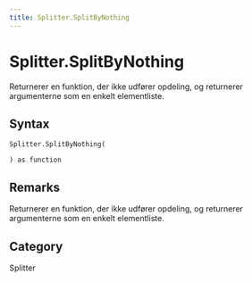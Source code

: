 ```yaml
---
title: Splitter.SplitByNothing
---
```


# Splitter.SplitByNothing


Returnerer en funktion, der ikke udfører opdeling, og returnerer argumenterne som en enkelt elementliste.


## Syntax

```powerquery
Splitter.SplitByNothing(

) as function
```


## Remarks

Returnerer en funktion, der ikke udfører opdeling, og returnerer argumenterne som en enkelt elementliste.



## Category
Splitter

